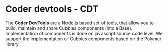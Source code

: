 # Coder devtools - CDT

The **Coder DevTools** are a Node.js based set of tools, that allow you to build, maintain and share Cubbles components \(into a Base\). Implementation of components is done on javascript source code level. We support the implementation of Cubbles components based on the Polymer library.


